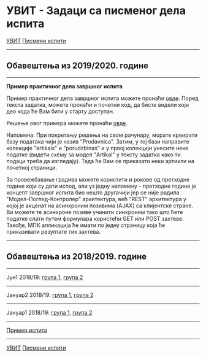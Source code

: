 # УВИТ - Задаци са писменог дела испита

[УВИТ](../../README.md) [Писмени испити](../README.md)

-----

## Обавештења из 2019/2020. године

-----

**Пример практичног дела завршног испита**

Пример практичног дела завршног испита можете пронаћи [овде](primer_ispita_20192020.zip). Поред текста задатка, можете пронаћи и почетни код, да бисте видели који део кода ће Вам бити у старту доступан.

Решење овог примера можете пронаћи [овде](../resenja/primer_ispita_20192020_resenje.zip).

Напомена: При покретању решења на свом рачунару, морате креирати базу података чији је назив "Prodavnica". Затим, у тој бази направите колекције "artikals" и "porudzbinas" и у првој колекцији унесите неке податке (видети схему за модел "Artikal" у тексту задатка како ти подаци треба да изгледају). Тада ће Вам се приказати неки артикли на почетној страници.

За провежбавање градива можете користити и рокове од претходне године који су дати испод, али уз једну напомену - претходне године је концепт завршног испита био нешто другачији јер се није радила "Модел-Поглед-Контролер" архитектура, већ "REST" архитектура у којој је акценат на асинхроним позивима (AJAX) са клијентске стране. Ви можете те асинхроне позиве учинити синхроним тако што ћете податке слати путем формулара користећи GET или POST захтеве. Такође, МПК апликација ће имати по једну страницу која ће приказивати резултате тих захтева.

-----

## Обавештења из 2018/2019. године

-----

Јун1 2018/19: [група 1](jun1_grupa1.zip), [група 2](jun1_grupa2.zip)

-----

Јануар2 2018/19: [група 1](jan2_grupa1.zip), [група 2](jan2_grupa2.zip)

-----

Јануар1 2018/19: [група 1](jan1_grupa1.zip), [група 2](jan1_grupa2.zip)

-----

[Пример испита](primer_ispita.zip)

-----

[УВИТ](../../README.md) [Писмени испити](../README.md)  
